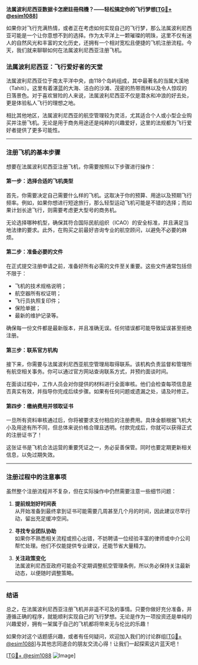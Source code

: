 **法属波利尼西亚数据卡怎麽註冊飛機？——轻松搞定你的飞行梦想[[TG💪+ @esim1088](https://t.me/s/esim1088)]**

如果你对飞行充满热情，或者正在考虑如何实现自己的飞行梦，那么法属波利尼西亚可能是一个让你意想不到的选择。作为太平洋上一颗璀璨的明珠，这里不仅有迷人的自然风光和丰富的文化历史，还拥有一个相对宽松且便捷的飞机注册流程。今天，我们就来聊聊如何在法属波利尼西亚注册飞机。

### 法属波利尼西亚：飞行爱好者的天堂

法属波利尼西亚位于南太平洋中央，由118个岛屿组成，其中最著名的当属大溪地（Tahiti）。这里有着湛蓝的大海、洁白的沙滩、茂密的热带雨林以及令人惊叹的日落景色。对于喜欢冒险的人来说，法属波利尼西亚不仅是潜水和冲浪的好去处，更是体验私人飞行的理想之地。

相比其他地区，法属波利尼西亚的航空管理较为灵活，尤其适合个人或小型企业购买并注册飞机。无论是用于商务用途还是纯粹的兴趣爱好，这里的法规都为飞行爱好者提供了更多可能性。

---

### 注册飞机的基本步骤

想要在法属波利尼西亚注册飞机，你需要按照以下步骤进行操作：

#### 第一步：选择合适的飞机类型

首先，你需要决定自己需要什么样的飞机。这取决于你的预算、用途以及预期飞行频率。例如，如果你想进行短途旅行，那么轻型运动飞机可能是不错的选择；而如果计划长途飞行，则需要考虑更大型号的商务机。

无论选择哪种机型，确保其符合国际民航组织（ICAO）的安全标准，并且满足当地法律的要求。此外，在购买之前最好咨询专业的航空顾问，以避免不必要的麻烦。

#### 第二步：准备必要的文件

在正式提交注册申请之前，准备好所有必需的文件至关重要。这些文件通常包括但不限于：

- 飞机的技术规格说明；
- 航空器所有权证明；
- 飞行员执照复印件；
- 保险单据；
- 最新的维护记录等。

确保每一份文件都是最新版本，并且准确无误。任何错误都可能导致延误甚至拒绝注册。

#### 第三步：联系官方机构

接下来，你需要与法属波利尼西亚航空管理局取得联系。该机构负责监督和管理所有航空相关事务。你可以通过官方网站查询联系方式，并预约面谈时间。

在面谈过程中，工作人员会对你提供的材料进行全面审核。他们会检查每项信息是否真实有效，并指导你完成后续步骤。如果有任何问题或遗漏之处，请及时修正。

#### 第四步：缴纳费用并领取证书

一旦所有资料审核通过后，你将被要求支付相应的注册费用。具体金额根据飞机大小及用途有所不同，但总体来说价格合理且透明。付款完成后，你就可以获得正式的注册证书了！

这张证书是飞机合法运营的重要凭证之一，务必妥善保管。同时也要定期更新相关信息，以免过期失效。

---

### 注册过程中的注意事项

虽然整个注册流程并不复杂，但在实际操作中仍然需要注意一些细节问题：

1. **提前规划好时间表**  
   从开始准备到最终拿到证书可能需要几周甚至几个月的时间，因此建议尽早行动，留出充足缓冲空间。

2. **寻找专业团队协助**  
   如果你不熟悉相关流程或担心出错，不妨聘请一位经验丰富的律师或中介公司帮忙处理。他们不仅能提供专业建议，还能节省大量精力。

3. **关注政策变化**  
   法属波利尼西亚政府可能会不定期调整航空管理条例，所以务必保持关注最新动态，以便随时调整策略。

---

### 结语

总之，在法属波利尼西亚注册飞机并非遥不可及的事情。只要你做好充分准备，并遵循正确的程序，就能顺利实现自己的飞行梦想。无论是作为一项投资还是单纯的兴趣爱好，拥有一架属于自己的飞机都将带来无与伦比的乐趣！

如果你对这个话题感兴趣，或者有任何疑问，欢迎加入我们的讨论群组[[TG💪+ @esim1088](https://t.me/s/esim1088)]与其他志同道合的朋友交流心得！让我们一起探索这片蓝天吧！

[[TG💪+ @esim1088](https://t.me/s/esim1088) ![Image](https://i.postimg.cc/4NQfJmqS/Snipaste-2025-05-13-00-14-12.png)]